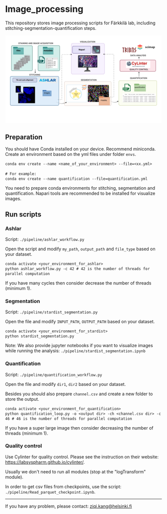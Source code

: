 # Image_processing

This repository stores image processing scripts for Färkkilä lab, including stitching-segmentation-quantification steps. 

![Image processing workflow](./image_workflow_new.png)

## Preparation

You should have Conda installed on your device. Recommend miniconda. Create an environment based on the yml files under folder ``envs``.

```
conda env create --name <name_of_your_environment> --file=<xx.yml>

# For example:
conda env create --name quantification --file=quantification.yml
```

You need to prepare conda environments for stitching, segmentation and quantification. Napari tools are recommended to be installed for visualize images.

## Run scripts

### Ashlar

Script: ``./pipeline/ashlar_workflow.py``

Open the script and modify ``my_path``, ``output_path`` and ``file_type`` based on your dataset. 

```
conda activate <your_environment_for_ashlar>
python ashlar_workflow.py -c 42 # 42 is the number of threads for parallel computation
```

If you have many cycles then consider decrease the number of threads (minimum 1). 


### Segmentation

Script: ``./pipeline/stardist_segmentation.py``

Open the file and modify ``INPUT_PATH``, ``OUTPUT_PATH`` based on your dataset.

```
conda activate <your_environment_for_stardist>
python stardist_segmentation.py
```

Note: We also provide jupyter notebooks if you want to visualize images while running the analysis: ``./pipeline/stardist_segmentation.ipynb``


### Quantification

Script: ``./pipeline/quantification_workflow.py``

Open the file and modify ``dir1``, ``dir2`` based on your dataset.

Besides you should also prepare ``channel.csv`` and create a new folder to store the output.

```
conda activate <your_environment_for_quantification>
python quantification_loop.py -o <output dir> -ch <channel.csv dir> -c 46 # 46 is the number of threads for parallel computation
```

If you have a super large image then consider decreasing the number of threads (minimum 1). 

### Quality control

Use Cylinter for quality control. Please see the instruction on their website: https://labsyspharm.github.io/cylinter/.

Usually we don't need to run all modules (stop at the "logTransform" module). 

In order to get csv files from checkpoints, use the script: ``./pipeline/Read_parquet_checkpoint.ipynb``. 

---

If you have any problem, please contact: [ziqi.kang@helsinki.fi]()
